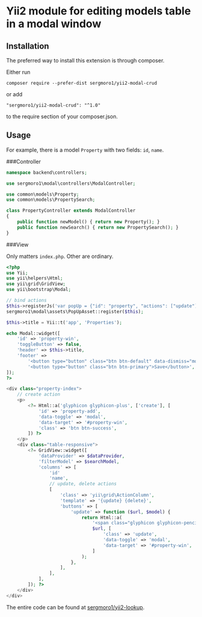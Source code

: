 Yii2 module for editing models table in a modal window
======================================================

Installation
------------

The preferred way to install this extension is through composer.

Either run

`composer require --prefer-dist sergmoro1/yii2-modal-crud`

or add

`"sergmoro1/yii2-modal-crud": "^1.0"`

to the require section of your composer.json.

Usage
-----

For example, there is a model `Property` with two fields: `id`, `name`. 

###Controller

```php
namespace backend\controllers;

use sergmoro1\modal\controllers\ModalController;

use common\models\Property;
use common\models\PropertySearch;

class PropertyController extends ModalController
{
    public function newModel() { return new Property(); }
    public function newSearch() { return new PropertySearch(); }
}
```

###View

Only matters `index.php`. Other are ordinary.

```php
<?php
use Yii;
use yii\helpers\Html;
use yii\grid\GridView;
use yii\bootstrap\Modal;

// bind actions
$this->registerJs('var popUp = {"id": "property", "actions": ["update"]};', yii\web\View::POS_HEAD);
sergmoro1\modal\assets\PopUpAsset::register($this);

$this->title = Yii::t('app', 'Properties');

echo Modal::widget([
    'id' => 'property-win',
    'toggleButton' => false,
    'header' => $this->title,
    'footer' => 
        '<button type="button" class="btn btn-default" data-dismiss="modal">Cancel</button>'. 
        '<button type="button" class="btn btn-primary">Save</button>',
]);
?>

<div class="property-index">
    // create action
    <p>
        <?= Html::a('glyphicon glyphicon-plus', ['create'], [
            'id' => 'property-add',
            'data-toggle' => 'modal',
            'data-target' => '#property-win',
            'class' => 'btn btn-success',
        ]) ?>
    </p>
    <div class="table-responsive">
        <?= GridView::widget([
            'dataProvider' => $dataProvider,
            'filterModel' => $searchModel,
            'columns' => [
                'id'
                'name',
                // update, delete actions
                [
                    'class' => 'yii\grid\ActionColumn',
                    'template' => '{update} {delete}',
                    'buttons' => [
                        'update' => function ($url, $model) {
                            return Html::a(
                                '<span class="glyphicon glyphicon-pencil"></span>', 
                                $url, [
                                    'class' => 'update',
                                    'data-toggle' => 'modal',
                                    'data-target' => '#property-win',
                                ]
                            );
                        },
                    ],
                ],
            ],
        ]); ?>
    </div>
</div>
```

The entire code can be found at [sergmoro1/yii2-lookup](https://github.com/sergmoro1/yii2-lookup).
